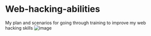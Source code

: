 # Web-hacking-abilities
My plan and scenarios for going through training to improve my web hacking skills 
![image](https://github.com/user-attachments/assets/53de2d4f-4c6a-4117-a3cb-c29571ec6351)
